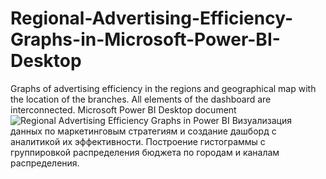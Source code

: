 # Regional-Advertising-Efficiency-Graphs-in-Microsoft-Power-BI-Desktop
Graphs of advertising efficiency in the regions and geographical map with the location of the branches. All elements of the dashboard are interconnected.   Microsoft Power BI Desktop document
![Regional Advertising Efficiency Graphs in Power BI](https://user-images.githubusercontent.com/110056199/212661695-dbe7bf7e-03d9-40ef-a263-3320aca337b5.jpg)
Визуализация данных по маркетинговым стратегиям и создание дашборд с аналитикой их эффективности.
Построение гистограммы с группировкой распределения бюджета по городам и каналам распределения.
